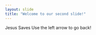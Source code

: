 ```yaml
---
layout: slide
title: "Welcome to our second slide!"
---
```

Jesus Saves
Use the left arrow to go back!

